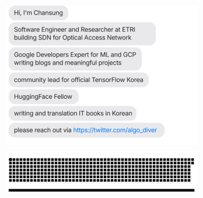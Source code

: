 [![](https://github.com/izam-mohammed/izam-mohammed/blob/master/chat.svg)](https://twitter.com/algo_diver)


![](https://github.com/izam-mohammed/izam-mohammed/blob/output/github-contribution-grid-snake.svg)
